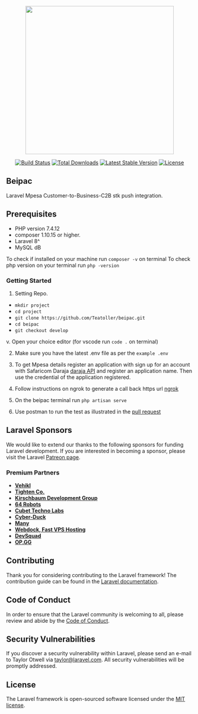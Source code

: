 <p align="center"><a href="https://laravel.com" target="_blank"><img src="https://raw.githubusercontent.com/laravel/art/master/logo-lockup/5%20SVG/2%20CMYK/1%20Full%20Color/laravel-logolockup-cmyk-red.svg" width="400"></a></p>

<p align="center">
<a href="https://travis-ci.org/laravel/framework"><img src="https://travis-ci.org/laravel/framework.svg" alt="Build Status"></a>
<a href="https://packagist.org/packages/laravel/framework"><img src="https://img.shields.io/packagist/dt/laravel/framework" alt="Total Downloads"></a>
<a href="https://packagist.org/packages/laravel/framework"><img src="https://img.shields.io/packagist/v/laravel/framework" alt="Latest Stable Version"></a>
<a href="https://packagist.org/packages/laravel/framework"><img src="https://img.shields.io/packagist/l/laravel/framework" alt="License"></a>
</p>

## Beipac

Laravel Mpesa Customer-to-Business-C2B stk push integration.


## Prerequisites

- PHP version 7.4.12
- composer 1.10.15 or higher.
- Laravel 8^
- MySQL dB

To check if installed on your machine run ```composer -v``` on terminal
To check php version on your terminal run ```php -version```

### Getting Started

1. Setting Repo.

- ```mkdir project```
- ```cd project```
- ```git clone https://github.com/Teatoller/beipac.git```
- ```cd beipac```
- ```git checkout develop```

v. Open your choice editor  (for vscode run ```code .``` on terminal)

2. Make sure you have the latest .env file as per the `example .env`
3. To get Mpesa details register an application with sign up for an 
account with Safaricom Daraja [daraja API](https://developer.safaricom.co.ke/) and
register an application name. Then use the credential of the application
registered.
4. Follow instructions on ngrok to generate a call back https url [ngrok](https://ngrok.com/)
5. On the beipac terminal run ```php artisan serve```

6. Use postman to run the test as illustrated in the [pull request](https://github.com/Teatoller/beipac/pull/1)


## Laravel Sponsors

We would like to extend our thanks to the following sponsors for funding Laravel development. If you are interested in becoming a sponsor, please visit the Laravel [Patreon page](https://patreon.com/taylorotwell).

### Premium Partners

- **[Vehikl](https://vehikl.com/)**
- **[Tighten Co.](https://tighten.co)**
- **[Kirschbaum Development Group](https://kirschbaumdevelopment.com)**
- **[64 Robots](https://64robots.com)**
- **[Cubet Techno Labs](https://cubettech.com)**
- **[Cyber-Duck](https://cyber-duck.co.uk)**
- **[Many](https://www.many.co.uk)**
- **[Webdock, Fast VPS Hosting](https://www.webdock.io/en)**
- **[DevSquad](https://devsquad.com)**
- **[OP.GG](https://op.gg)**

## Contributing

Thank you for considering contributing to the Laravel framework! The contribution guide can be found in the [Laravel documentation](https://laravel.com/docs/contributions).

## Code of Conduct

In order to ensure that the Laravel community is welcoming to all, please review and abide by the [Code of Conduct](https://laravel.com/docs/contributions#code-of-conduct).

## Security Vulnerabilities

If you discover a security vulnerability within Laravel, please send an e-mail to Taylor Otwell via [taylor@laravel.com](mailto:taylor@laravel.com). All security vulnerabilities will be promptly addressed.

## License

The Laravel framework is open-sourced software licensed under the [MIT license](https://opensource.org/licenses/MIT).
